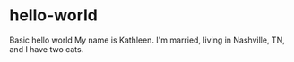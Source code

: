 # hello-world
Basic hello world
 My name is Kathleen. I'm married, living in Nashville, TN, and I have two cats. 
